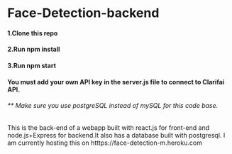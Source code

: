 # Face-Detection-backend

#### 1.Clone this repo
#### 2.Run npm install
#### 3.Run npm start
#### You must add your own API key in the server.js file to connect to Clarifai API.

###### ** Make sure you use postgreSQL instead of mySQL for this code base.
This is the back-end of a webapp built with react.js for front-end and node.js+Express for backend.It also has a database built with postgresql. I am currently hosting this on htttps://face-detection-m.heroku.com
